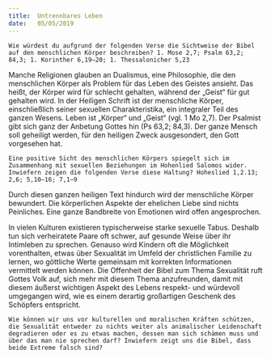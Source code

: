 ```yaml
---
title:  Untrennbares Leben
date:   05/05/2019
---
```


`Wie würdest du aufgrund der folgenden Verse die Sichtweise der Bibel auf den menschlichen Körper beschreiben? 1. Mose 2,7; Psalm 63,2; 84,3; 1. Korinther 6,19–20; 1. Thessalonicher 5,23`

Manche Religionen glauben an Dualismus, eine Philosophie, die den menschlichen Körper als Problem für das Leben des Geistes ansieht. Das heißt, der Körper wird für schlecht gehalten, während der „Geist“ für gut gehalten wird. In der Heiligen Schrift ist der menschliche Körper, einschließlich seiner sexuellen Charakteristika, ein integraler Teil des ganzen Wesens. Leben ist „Körper“ und „Geist“ (vgl. 1 Mo 2,7). Der Psalmist gibt sich ganz der Anbetung Gottes hin (Ps 63,2; 84,3). Der ganze Mensch soll geheiligt werden, für den heiligen Zweck ausgesondert, den Gott vorgesehen hat.

`Eine positive Sicht des menschlichen Körpers spiegelt sich im Zusammenhang mit sexuellen Beziehungen im Hohenlied Salomos wider. Inwiefern zeigen die folgenden Verse diese Haltung? Hoheslied 1,2.13; 2,6; 5,10–16; 7,1–9`

Durch diesen ganzen heiligen Text hindurch wird der menschliche Körper bewundert. Die körperlichen Aspekte der ehelichen Liebe sind nichts Peinliches. Eine ganze Bandbreite von Emotionen wird offen angesprochen.

In vielen Kulturen existieren typischerweise starke sexuelle Tabus. Deshalb tun sich verheiratete Paare oft schwer, auf gesunde Weise über ihr Intimleben zu sprechen. Genauso wird Kindern oft die Möglichkeit vorenthalten, etwas über Sexualität im Umfeld der christlichen Familie zu lernen, wo göttliche Werte gemeinsam mit korrekten Informationen vermittelt werden können. Die Offenheit der Bibel zum Thema Sexualität ruft Gottes Volk auf, sich mehr mit diesem Thema anzufreunden, damit mit diesem äußerst wichtigen Aspekt des Lebens respekt- und würdevoll umgegangen wird, wie es einem derartig großartigen Geschenk des Schöpfers entspricht.

`Wie können wir uns vor kulturellen und moralischen Kräften schützen, die Sexualität entweder zu nichts weiter als animalischer Leidenschaft degradieren oder es zu etwas machen, dessen man sich schämen muss und über das man nie sprechen darf? Inwiefern zeigt uns die Bibel, dass beide Extreme falsch sind?`
